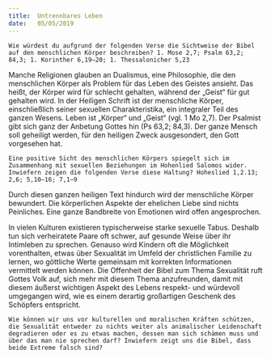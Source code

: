 ```yaml
---
title:  Untrennbares Leben
date:   05/05/2019
---
```


`Wie würdest du aufgrund der folgenden Verse die Sichtweise der Bibel auf den menschlichen Körper beschreiben? 1. Mose 2,7; Psalm 63,2; 84,3; 1. Korinther 6,19–20; 1. Thessalonicher 5,23`

Manche Religionen glauben an Dualismus, eine Philosophie, die den menschlichen Körper als Problem für das Leben des Geistes ansieht. Das heißt, der Körper wird für schlecht gehalten, während der „Geist“ für gut gehalten wird. In der Heiligen Schrift ist der menschliche Körper, einschließlich seiner sexuellen Charakteristika, ein integraler Teil des ganzen Wesens. Leben ist „Körper“ und „Geist“ (vgl. 1 Mo 2,7). Der Psalmist gibt sich ganz der Anbetung Gottes hin (Ps 63,2; 84,3). Der ganze Mensch soll geheiligt werden, für den heiligen Zweck ausgesondert, den Gott vorgesehen hat.

`Eine positive Sicht des menschlichen Körpers spiegelt sich im Zusammenhang mit sexuellen Beziehungen im Hohenlied Salomos wider. Inwiefern zeigen die folgenden Verse diese Haltung? Hoheslied 1,2.13; 2,6; 5,10–16; 7,1–9`

Durch diesen ganzen heiligen Text hindurch wird der menschliche Körper bewundert. Die körperlichen Aspekte der ehelichen Liebe sind nichts Peinliches. Eine ganze Bandbreite von Emotionen wird offen angesprochen.

In vielen Kulturen existieren typischerweise starke sexuelle Tabus. Deshalb tun sich verheiratete Paare oft schwer, auf gesunde Weise über ihr Intimleben zu sprechen. Genauso wird Kindern oft die Möglichkeit vorenthalten, etwas über Sexualität im Umfeld der christlichen Familie zu lernen, wo göttliche Werte gemeinsam mit korrekten Informationen vermittelt werden können. Die Offenheit der Bibel zum Thema Sexualität ruft Gottes Volk auf, sich mehr mit diesem Thema anzufreunden, damit mit diesem äußerst wichtigen Aspekt des Lebens respekt- und würdevoll umgegangen wird, wie es einem derartig großartigen Geschenk des Schöpfers entspricht.

`Wie können wir uns vor kulturellen und moralischen Kräften schützen, die Sexualität entweder zu nichts weiter als animalischer Leidenschaft degradieren oder es zu etwas machen, dessen man sich schämen muss und über das man nie sprechen darf? Inwiefern zeigt uns die Bibel, dass beide Extreme falsch sind?`
